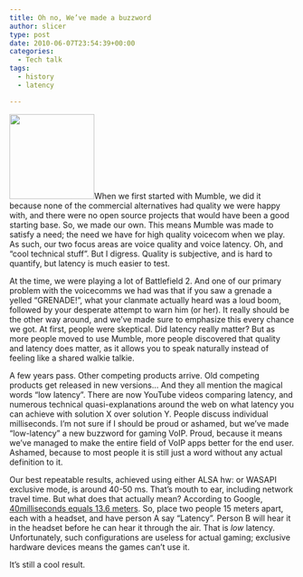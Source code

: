 ```yaml
---
title: Oh no, We’ve made a buzzword
author: slicer
type: post
date: 2010-06-07T23:54:39+00:00
categories:
  - Tech talk
tags:
  - history
  - latency

---
```

[<img class="alignleft size-full wp-image-44" title="Stopwatch" src="http://blog.mumble.info/wp-uploads/2010/06/Stopwatch-150x150.png" alt="" width="150" height="150" />][1]When we first started with Mumble, we did it because none of the commercial alternatives had quality we were happy with, and there were no open source projects that would have been a good starting base. So, we made our own. This means Mumble was made to satisfy a need; the need we have for high quality voicecom when we play. As such, our two focus areas are voice quality and voice latency. Oh, and &#8220;cool technical stuff&#8221;. But I digress. Quality is subjective, and is hard to quantify, but latency is much easier to test.

<!--more-->

At the time, we were playing a lot of Battlefield 2. And one of our primary problem with the voicecomms we had was that if you saw a grenade a yelled &#8220;GRENADE!&#8221;, what your clanmate actually heard was a loud boom, followed by your desperate attempt to warn him (or her). It really should be the other way around, and we&#8217;ve made sure to emphasize this every chance we got. At first, people were skeptical. Did latency really matter? But as more people moved to use Mumble, more people discovered that quality and latency does matter, as it allows you to speak naturally instead of feeling like a shared walkie talkie.

A few years pass. Other competing products arrive. Old competing products get released in new versions&#8230; And they all mention the magical words &#8220;low latency&#8221;. There are now YouTube videos comparing latency, and numerous technical quasi-explanations around the web on what latency you can achieve with solution X over solution Y. People discuss individual milliseconds. I&#8217;m not sure if I should be proud or ashamed, but we&#8217;ve made &#8220;low-latency&#8221; a new buzzword for gaming VoIP. Proud, because it means we&#8217;ve managed to make the entire field of VoIP apps better for the end user. Ashamed, because to most people it is still just a word without any actual definition to it.

Our best repeatable results, achieved using either ALSA hw: or WASAPI exclusive mode, is around 40-50 ms. That&#8217;s mouth to ear, including network travel time. But what does that actually mean? According to Google, <a href="http://www.google.com/search?q=40ms+*+speed+of+sound" target="_self">40milliseconds equals 13.6 meters</a>. So, place two people 15 meters apart, each with a headset, and have person A say &#8220;Latency&#8221;. Person B will hear it in the headset before he can hear it through the air. That is _low_ latency. Unfortunately, such configurations are useless for actual gaming; exclusive hardware devices means the games can&#8217;t use it.

It&#8217;s still a cool result.

 [1]: http://blog.mumble.info/wp-uploads/2010/06/Stopwatch-150x150.png